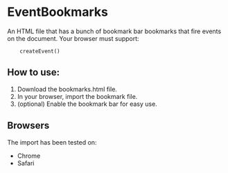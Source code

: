 EventBookmarks
==============

An HTML file that has a bunch of bookmark bar bookmarks that fire events on the document. Your browser must support:

        createEvent()

How to use:
-----------

1. Download the bookmarks.html file.
2. In your browser, import the bookmark file.
3. (optional) Enable the bookmark bar for easy use.

Browsers
--------

The import has been tested on:

* Chrome
* Safari

